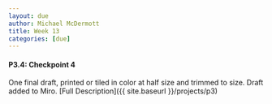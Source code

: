 ```yaml
---
layout: due
author: Michael McDermott
title: Week 13
categories: [due]
---
```


#### P3.4: Checkpoint 4
One final draft, printed or tiled in color at half size and trimmed to size. Draft added to Miro. [Full Description]({{ site.baseurl }}/projects/p3)
